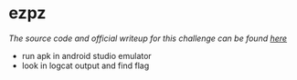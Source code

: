 # ezpz
*The source code and official writeup for this challenge can be found [here](https://github.com/karma9874/CTF-Writeups/blob/master/DarkCON_CTF/ezpz/ezpz.md)*

- run apk in android studio emulator
- look in logcat output and find flag

